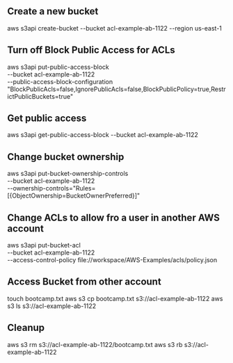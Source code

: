 ## Create a new bucket

aws s3api create-bucket --bucket acl-example-ab-1122 --region us-east-1


## Turn off Block Public Access for ACLs

aws s3api put-public-access-block \
--bucket acl-example-ab-1122 \
--public-access-block-configuration "BlockPublicAcls=false,IgnorePublicAcls=false,BlockPublicPolicy=true,RestrictPublicBuckets=true"


## Get public access

aws s3api get-public-access-block --bucket acl-example-ab-1122


## Change bucket ownership

aws s3api put-bucket-ownership-controls \
--bucket acl-example-ab-1122 \
--ownership-controls="Rules=[{ObjectOwnership=BucketOwnerPreferred}]"


## Change ACLs to allow fro a user in another AWS account

aws s3api put-bucket-acl \
--bucket acl-example-ab-1122 \
--access-control-policy file://workspace/AWS-Examples/acls/policy.json


## Access Bucket from other account

touch bootcamp.txt
aws s3 cp bootcamp.txt s3://acl-example-ab-1122
aws s3 ls s3://acl-example-ab-1122

## Cleanup

aws s3 rm s3://acl-example-ab-1122/bootcamp.txt
aws s3 rb s3://acl-example-ab-1122

